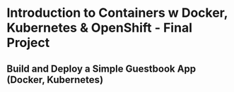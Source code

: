 # Introduction to Containers w Docker, Kubernetes & OpenShift - Final Project

## Build and Deploy a Simple Guestbook App (Docker, Kubernetes)

